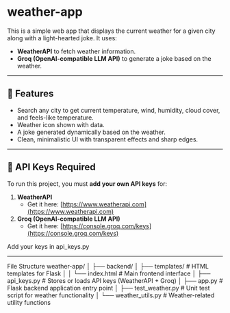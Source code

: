 # weather-app
This is a simple web app that displays the current weather for a given city along with a light-hearted joke. It uses:

- **WeatherAPI** to fetch weather information.
- **Groq (OpenAI-compatible LLM API)** to generate a joke based on the weather.

---

## 🚀 Features

- Search any city to get current temperature, wind, humidity, cloud cover, and feels-like temperature.
- Weather icon shown with data.
- A joke generated dynamically based on the weather.
- Clean, minimalistic UI with transparent effects and sharp edges.

---

## 🔑 API Keys Required

To run this project, you must **add your own API keys** for:

1. **WeatherAPI**  
   - Get it here: [https://www.weatherapi.com](https://www.weatherapi.com)
2. **Groq (OpenAI-compatible LLM API)**  
   - Get it here: [https://console.groq.com/keys](https://console.groq.com/keys)

Add your keys in api_keys.py

---

File Structure
weather-app/
│
├── backend/
│   ├── templates/             # HTML templates for Flask
│   │   └── index.html         # Main frontend interface
│   ├── api_keys.py            # Stores or loads API keys (WeatherAPI + Groq)
│   ├── app.py                 # Flask backend application entry point
│   ├── test_weather.py        # Unit test script for weather functionality
│   └── weather_utils.py       # Weather-related utility functions



